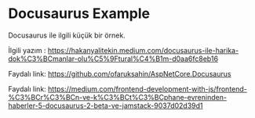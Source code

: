 # Docusaurus Example

Docusaurus ile ilgili küçük bir örnek.

İlgili yazım :
https://hakanyalitekin.medium.com/docusaurus-ile-harika-dok%C3%BCmanlar-olu%C5%9Ftural%C4%B1m-d0aa6fc8eb16

Faydalı link: https://github.com/ofaruksahin/AspNetCore.Docusaurus

Faydalı link: https://medium.com/frontend-development-with-js/frontend-%C3%BCr%C3%BCn-ve-k%C3%BCt%C3%BCphane-evreninden-haberler-5-docusaurus-2-beta-ve-jamstack-9037d02d39d1
